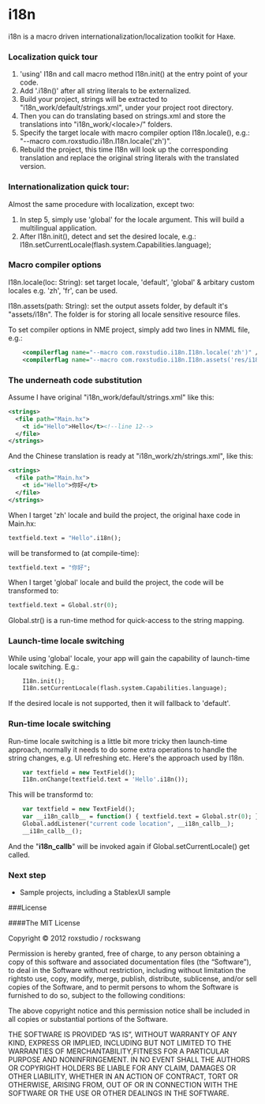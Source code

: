 i18n
====

i18n is a macro driven internationalization/localization toolkit for Haxe.

### Localization quick tour

1. 'using' I18n and call macro method I18n.init() at the entry point of your code.
2. Add '.i18n()' after all string literals to be externalized.
3. Build your project, strings will be extracted to "i18n_work/default/strings.xml", under your project root directory.
4. Then you can do translating based on strings.xml and store the translations into "i18n_work/&lt;locale&gt;/" folders.
5. Specify the target locale with macro compiler option I18n.locale(), e.g.: "--macro com.roxstudio.i18n.I18n.locale('zh')".
6. Rebuild the project, this time I18n will look up the corresponding translation and replace the original string literals with the translated version.

### Internationalization quick tour:

Almost the same procedure with localization, except two:

1. In step 5, simply use 'global' for the locale argument. This will build a multilingual application.
2. After I18n.init(), detect and set the desired locale, e.g.: I18n.setCurrentLocale(flash.system.Capabilities.language);

### Macro compiler options

I18n.locale(loc: String): set target locale, 'default', 'global' & arbitary custom locales e.g. 'zh', 'fr', can be used.

I18n.assets(path: String): set the output assets folder, by default it's "assets/i18n". The folder is for storing all locale sensitive resource files.

To set compiler options in NME project, simply add two lines in NMML file, e.g.:
```xml
    <compilerflag name="--macro com.roxstudio.i18n.I18n.locale('zh')" />
    <compilerflag name="--macro com.roxstudio.i18n.I18n.assets('res/i18n')" />
```

### The underneath code substitution

Assume I have original "i18n_work/default/strings.xml" like this:
```xml
<strings>
  <file path="Main.hx">
    <t id="Hello">Hello</t><!--line 12-->
  </file>
</strings>
```
And the Chinese translation is ready at "i18n_work/zh/strings.xml", like this:
```xml
<strings>
  <file path="Main.hx">
    <t id="Hello">你好</t>
  </file>
</strings>
```

When I target 'zh' locale and build the project, the original haxe code in Main.hx:
```haxe
textfield.text = "Hello".i18n();
```
will be transformed to (at compile-time):
```haxe
textfield.text = "你好";
```
When I target 'global' locale and build the project, the code will be transformed to:
```haxe
textfield.text = Global.str(0);
```
Global.str() is a run-time method for quick-access to the string mapping.

### Launch-time locale switching

While using 'global' locale, your app will gain the capability of launch-time locale switching. E.g.:
```haxe
    I18n.init();
    I18n.setCurrentLocale(flash.system.Capabilities.language);
```
If the desired locale is not supported, then it will fallback to 'default'.

### Run-time locale switching

Run-time locale switching is a little bit more tricky then launch-time approach, normally it needs to do some extra operations to handle the string changes, 
e.g. UI refreshing etc. Here's the approach used by I18n.
```haxe
    var textfield = new TextField();
    I18n.onChange(textfield.text = 'Hello'.i18n());
```
This will be transformd to:
```haxe
    var textfield = new TextField();
    var __i18n_callb__ = function() { textfield.text = Global.str(0); }
    Global.addListener("current code location", __i18n_callb__);
    __i18n_callb__();
```
And the "__i18n_callb__" will be invoked again if Global.setCurrentLocale() get called.

### Next step

* Sample projects, including a StablexUI sample

###License

####The MIT License

Copyright © 2012 roxstudio / rockswang

Permission is hereby granted, free of charge, to any person obtaining a copy of this software and associated documentation files (the “Software”), to deal in the Software without restriction, including without limitation the rightsto use, copy, modify, merge, publish, distribute, sublicense, and/or sell copies of the Software, and to permit persons to whom the Software is furnished to do so, subject to the following conditions:

The above copyright notice and this permission notice shall be included in all copies or substantial portions of the Software.

THE SOFTWARE IS PROVIDED “AS IS”, WITHOUT WARRANTY OF ANY KIND, EXPRESS OR IMPLIED, INCLUDING BUT NOT LIMITED TO THE WARRANTIES OF MERCHANTABILITY,FITNESS FOR A PARTICULAR PURPOSE AND NONINFRINGEMENT. IN NO EVENT SHALL THE AUTHORS OR COPYRIGHT HOLDERS BE LIABLE FOR ANY CLAIM, DAMAGES OR OTHER LIABILITY, WHETHER IN AN ACTION OF CONTRACT, TORT OR OTHERWISE, ARISING FROM, OUT OF OR IN CONNECTION WITH THE SOFTWARE OR THE USE OR OTHER DEALINGS IN THE SOFTWARE.
